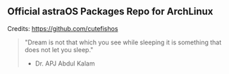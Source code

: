 ## Official astraOS Packages Repo for ArchLinux

Credits: https://github.com/cutefishos

>
> "Dream is not that which you see while sleeping it is something that does not let you sleep."
> - Dr. APJ Abdul Kalam
>
